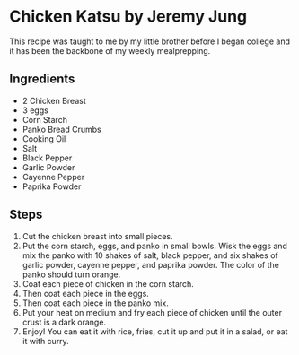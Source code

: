 # Chicken Katsu by Jeremy Jung

This recipe was taught to me by my little brother before I began college and it has been the backbone of my weekly mealprepping.

## Ingredients

*   2 Chicken Breast
*   3 eggs
*   Corn Starch
*   Panko Bread Crumbs
*   Cooking Oil
*   Salt
*   Black Pepper
*   Garlic Powder
*   Cayenne Pepper
*   Paprika Powder

## Steps

1. Cut the chicken breast into small pieces.
2. Put the corn starch, eggs, and panko in small bowls. Wisk the eggs and mix the panko with 10 shakes of salt, black pepper, and six shakes of garlic powder, cayenne pepper, and paprika powder. The color of the panko should turn orange.
3. Coat each piece of chicken in the corn starch.
4. Then coat each piece in the eggs.
5. Then coat each piece in the panko mix. 
6. Put your heat on medium and fry each piece of chicken until the outer crust is a dark orange.
7. Enjoy! You can eat it with rice, fries, cut it up and put it in a salad, or eat it with curry. 